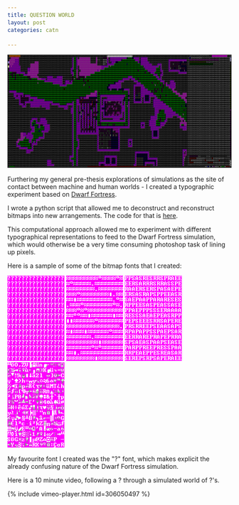 ```yaml
---
title: QUESTION WORLD
layout: post
categories: catn

---
```

![](/blog/assets/question_world/5.PNG)

Furthering my general pre-thesis explorations of simulations as the site of contact between machine and human worlds - I created a typographic experiment based on [Dwarf Fortress](http://www.bay12games.com/dwarves/).

I wrote a python script that allowed me to deconstruct and reconstruct bitmaps into new arrangements. The code for that is [here](https://github.com/samhains/bitmap-font-maker).

This computational approach allowed me to experiment with different typographical representations to feed to the Dwarf Fortress simulation, which would otherwise be a very time consuming photoshop task of lining up pixels.

Here is a sample of some of the bitmap fonts that I created:

![](/blog/assets/question_world/1.png)
![](/blog/assets/question_world/2.png)
![](/blog/assets/question_world/3.png)
![](/blog/assets/question_world/4.png)

My favourite font I created was the "?" font, which makes explicit the already confusing nature of the Dwarf Fortress simulation.

Here is a 10 minute video, following a ? through a simulated world of ?'s.

{% include vimeo-player.html id=306050497 %}
